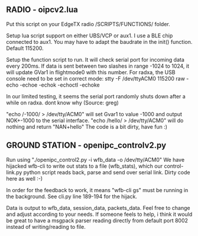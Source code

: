 ## RADIO - oipcv2.lua
Put this script on your EdgeTX radio /SCRIPTS/FUNCTIONS/ folder.

Setup lua script support on either UBS/VCP or aux1. I use a BLE chip connected to aux1. You may have to adapt the baudrate in the init() function. Default 115200.

Setup the function script to run. It will check serial port for incoming data every 200ms. If data is sent between two slashes in range -1024 to 1024, it will update GVar1 in flightmode0 with this number.
For radxa, the USB console need to be set in correct mode: stty -F /dev/ttyACM0 115200 raw -echo -echoe -echok -echoctl -echoke

In our limited testing, it seems the serial port randomly shuts down after a while on radxa. dont know why (Source: greg)

"echo /-1000/ > /dev/tty/ACM0" will set Gvar1 to value -1000 and output NOK+-1000 to the serial interface.
"echo /hello/ > /dev/tty/ACM0" will do nothing and return "NAN+hello"
The code is a bit dirty, have fun :)

## GROUND STATION - openipc_controlv2.py
Run using "./openipc_control2.py -i wfb_data -o /dev/tty/ACM0"
We have hijacked wfb-cli to write out stats to a file (wfb_stats), which  our control-link.py python script reads back, parse and send over serial link. Dirty code here as well :-)

In order for the feedback to work, it means "wfb-cli gs" must be running in the background. See cli.py line 189-194 for the hijack.

Data is output to wfb_data, session_data, packets_data. Feel free to change and adjust according to your needs.
If someone feels to help, i think it would be great to have a msgpack parser reading directly from default port 8002 instead of writing/reading to file.
